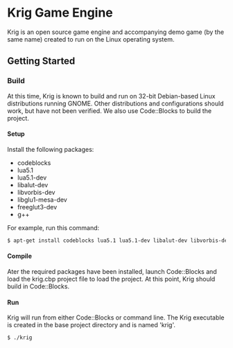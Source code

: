 Krig Game Engine
================

Krig is an open source game engine and accompanying demo game (by the same name) 
created to run on the Linux operating system.

## Getting Started

### Build

At this time, Krig is known to build and run on 32-bit Debian-based Linux 
distributions running GNOME. Other distributions and configurations should work,
but have not been verified. We also use Code::Blocks to build the project.

#### Setup

Install the following packages:
* codeblocks
* lua5.1
* lua5.1-dev
* libalut-dev
* libvorbis-dev 
* libglu1-mesa-dev
* freeglut3-dev
* g++

For example, run this command: 

```bash
$ apt-get install codeblocks lua5.1 lua5.1-dev libalut-dev libvorbis-dev libglu1-mesa-dev freeglut3 freeglut3-dev g++
```

#### Compile

Ater the required packages have been installed, launch Code::Blocks and load the krig.cbp 
project file to load the project. At this point, Krig should build in Code::Blocks.

#### Run

Krig will run from either Code::Blocks or command line. The Krig executable is
created in the base project directory and is named 'krig'.

```bash
$ ./krig
```
